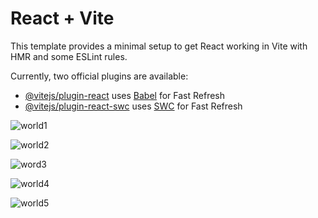 # React + Vite

This template provides a minimal setup to get React working in Vite with HMR and some ESLint rules.

Currently, two official plugins are available:

- [@vitejs/plugin-react](https://github.com/vitejs/vite-plugin-react/blob/main/packages/plugin-react/README.md) uses [Babel](https://babeljs.io/) for Fast Refresh
- [@vitejs/plugin-react-swc](https://github.com/vitejs/vite-plugin-react-swc) uses [SWC](https://swc.rs/) for Fast Refresh




![world1](https://github.com/ravirawat0-cyber/WordWise-Project/assets/58123192/8be4d594-55b6-4bf7-9a3e-e1b4c1b75404)

![world2](https://github.com/ravirawat0-cyber/WordWise-Project/assets/58123192/8b4bf208-c2fa-4561-aa22-ba7e138e3092)

![word3](https://github.com/ravirawat0-cyber/WordWise-Project/assets/58123192/6aeb9269-a045-4e9b-9ac4-fb5997f5fa09)

![world4](https://github.com/ravirawat0-cyber/WordWise-Project/assets/58123192/49274007-69ed-41ab-aad0-ff9027ea74ef)

![world5](https://github.com/ravirawat0-cyber/WordWise-Project/assets/58123192/651207c2-f6ad-4b0b-838d-eb8d8f3511b5)
